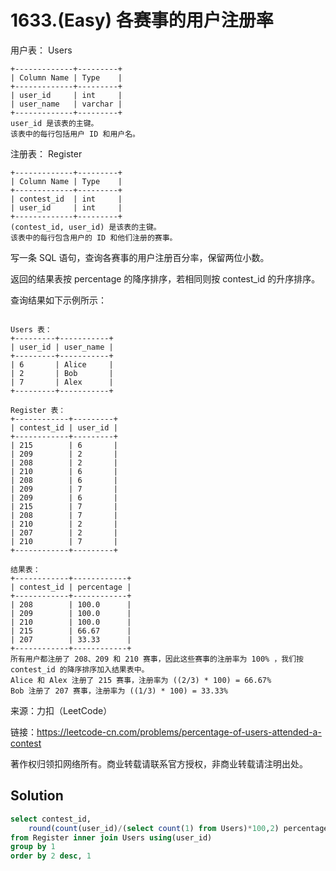 # 1633.(Easy) 各赛事的用户注册率

用户表： Users
```
+-------------+---------+
| Column Name | Type    |
+-------------+---------+
| user_id     | int     |
| user_name   | varchar |
+-------------+---------+
user_id 是该表的主键。
该表中的每行包括用户 ID 和用户名。
```

注册表： Register
```
+-------------+---------+
| Column Name | Type    |
+-------------+---------+
| contest_id  | int     |
| user_id     | int     |
+-------------+---------+
(contest_id, user_id) 是该表的主键。
该表中的每行包含用户的 ID 和他们注册的赛事。
```

写一条 SQL 语句，查询各赛事的用户注册百分率，保留两位小数。

返回的结果表按 percentage 的降序排序，若相同则按 contest_id 的升序排序。

查询结果如下示例所示：
```

Users 表：
+---------+-----------+
| user_id | user_name |
+---------+-----------+
| 6       | Alice     |
| 2       | Bob       |
| 7       | Alex      |
+---------+-----------+

Register 表：
+------------+---------+
| contest_id | user_id |
+------------+---------+
| 215        | 6       |
| 209        | 2       |
| 208        | 2       |
| 210        | 6       |
| 208        | 6       |
| 209        | 7       |
| 209        | 6       |
| 215        | 7       |
| 208        | 7       |
| 210        | 2       |
| 207        | 2       |
| 210        | 7       |
+------------+---------+

结果表：
+------------+------------+
| contest_id | percentage |
+------------+------------+
| 208        | 100.0      |
| 209        | 100.0      |
| 210        | 100.0      |
| 215        | 66.67      |
| 207        | 33.33      |
+------------+------------+
所有用户都注册了 208、209 和 210 赛事，因此这些赛事的注册率为 100% ，我们按 contest_id 的降序排序加入结果表中。
Alice 和 Alex 注册了 215 赛事，注册率为 ((2/3) * 100) = 66.67%
Bob 注册了 207 赛事，注册率为 ((1/3) * 100) = 33.33%
```


来源：力扣（LeetCode）

链接：https://leetcode-cn.com/problems/percentage-of-users-attended-a-contest 

著作权归领扣网络所有。商业转载请联系官方授权，非商业转载请注明出处。



## Solution 



```sql
select contest_id,
    round(count(user_id)/(select count(1) from Users)*100,2) percentage
from Register inner join Users using(user_id)
group by 1
order by 2 desc, 1
```
    